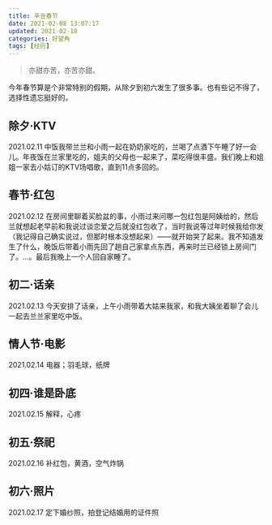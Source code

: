 ```yaml
---
title: 辛丑春节
date: 2021-02-08 13:07:17
updated: 2021-02-18
categories: 好望角
tags: [经历]
---
```


> 亦甜亦苦，亦苦亦甜。

今年春节算是个非常特别的假期，从除夕到初六发生了很多事。也有些记不得了，选择性遗忘挺好的。
<!--more-->

## 除夕·KTV
2021.02.11 中饭我带兰兰和小雨一起在奶奶家吃的，兰喝了点酒下午睡了好一会儿。年夜饭在兰家里吃的，姐夫的父母也一起来了，菜吃得很丰盛。我们晚上和姐姐一家去小姑订的KTV场唱歌，直到11点多回的。

## 春节·红包
2021.02.12 在房间里聊着买脸盆的事，小雨过来问哪一包红包是阿姨给的，然后兰就想起老早前和我说过谈恋爱之后就没红包收了，当时我说等过年时候我给你发（我记得自己确实说过，但那时根本没想起来）——就开始哭了起来。我不知道发生了什么，晚饭后带着小雨先回了趟自己家拿点东西，再来时兰已经锁上房间门了。...。最后我晚上一个人回自家睡了。

## 初二·话亲
2021.02.13 今天安排了话亲，上午小雨带着大姑来我家，和我大姨坐着聊了会儿一起去兰兰家里吃中饭。

## 情人节·电影
2021.02.14 电器；羽毛球，纸牌

## 初四·谁是卧底
2021.02.15 解释，心疼

## 初五·祭祀
2021.02.16 补红包，黄酒，空气炸锅

## 初六·照片
2021.02.17 定下婚纱照，拍登记结婚用的证件照
